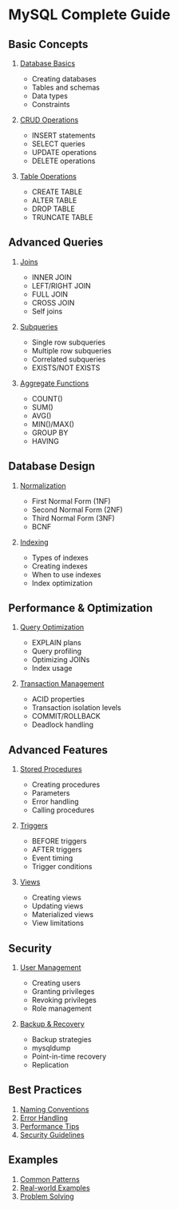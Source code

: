# MySQL Complete Guide

## Basic Concepts
1. [Database Basics](./Database_Basics.sql)
   - Creating databases
   - Tables and schemas
   - Data types
   - Constraints

2. [CRUD Operations](./CRUD_Operations.sql)
   - INSERT statements
   - SELECT queries
   - UPDATE operations
   - DELETE operations

3. [Table Operations](./Table_Operations.sql)
   - CREATE TABLE
   - ALTER TABLE
   - DROP TABLE
   - TRUNCATE TABLE

## Advanced Queries
1. [Joins](./Joins.sql)
   - INNER JOIN
   - LEFT/RIGHT JOIN
   - FULL JOIN
   - CROSS JOIN
   - Self joins

2. [Subqueries](./Subqueries.sql)
   - Single row subqueries
   - Multiple row subqueries
   - Correlated subqueries
   - EXISTS/NOT EXISTS

3. [Aggregate Functions](./Aggregate_Functions.sql)
   - COUNT()
   - SUM()
   - AVG()
   - MIN()/MAX()
   - GROUP BY
   - HAVING

## Database Design
1. [Normalization](./Normalization.sql)
   - First Normal Form (1NF)
   - Second Normal Form (2NF)
   - Third Normal Form (3NF)
   - BCNF

2. [Indexing](./Indexing.sql)
   - Types of indexes
   - Creating indexes
   - When to use indexes
   - Index optimization

## Performance & Optimization
1. [Query Optimization](./Query_Optimization.sql)
   - EXPLAIN plans
   - Query profiling
   - Optimizing JOINs
   - Index usage

2. [Transaction Management](./Transactions.sql)
   - ACID properties
   - Transaction isolation levels
   - COMMIT/ROLLBACK
   - Deadlock handling

## Advanced Features
1. [Stored Procedures](./Stored_Procedures.sql)
   - Creating procedures
   - Parameters
   - Error handling
   - Calling procedures

2. [Triggers](./Triggers.sql)
   - BEFORE triggers
   - AFTER triggers
   - Event timing
   - Trigger conditions

3. [Views](./Views.sql)
   - Creating views
   - Updating views
   - Materialized views
   - View limitations

## Security
1. [User Management](./User_Management.sql)
   - Creating users
   - Granting privileges
   - Revoking privileges
   - Role management

2. [Backup & Recovery](./Backup_Recovery.sql)
   - Backup strategies
   - mysqldump
   - Point-in-time recovery
   - Replication

## Best Practices
1. [Naming Conventions](./Naming_Conventions.sql)
2. [Error Handling](./Error_Handling.sql)
3. [Performance Tips](./Performance_Tips.sql)
4. [Security Guidelines](./Security_Guidelines.sql)

## Examples
1. [Common Patterns](./Common_Patterns.sql)
2. [Real-world Examples](./Real_World_Examples.sql)
3. [Problem Solving](./Problem_Solving.sql)
